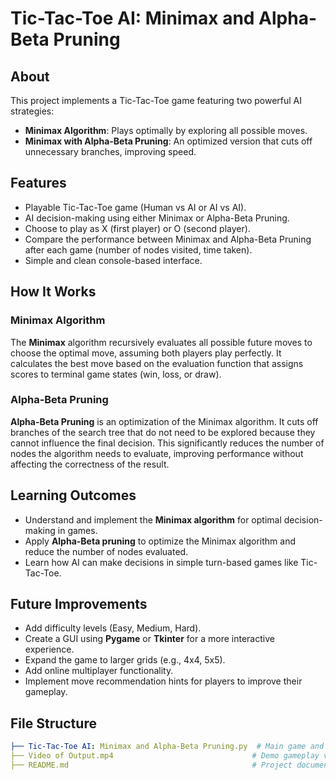 # Tic-Tac-Toe AI: Minimax and Alpha-Beta Pruning

## About
This project implements a Tic-Tac-Toe game featuring two powerful AI strategies:

- **Minimax Algorithm**: Plays optimally by exploring all possible moves.
- **Minimax with Alpha-Beta Pruning**: An optimized version that cuts off unnecessary branches, improving speed.

## Features
- Playable Tic-Tac-Toe game (Human vs AI or AI vs AI).
- AI decision-making using either Minimax or Alpha-Beta Pruning.
- Choose to play as X (first player) or O (second player).
- Compare the performance between Minimax and Alpha-Beta Pruning after each game (number of nodes visited, time taken).
- Simple and clean console-based interface.

## How It Works

### Minimax Algorithm
The **Minimax** algorithm recursively evaluates all possible future moves to choose the optimal move, assuming both players play perfectly. It calculates the best move based on the evaluation function that assigns scores to terminal game states (win, loss, or draw).

### Alpha-Beta Pruning
**Alpha-Beta Pruning** is an optimization of the Minimax algorithm. It cuts off branches of the search tree that do not need to be explored because they cannot influence the final decision. This significantly reduces the number of nodes the algorithm needs to evaluate, improving performance without affecting the correctness of the result.

## Learning Outcomes
- Understand and implement the **Minimax algorithm** for optimal decision-making in games.
- Apply **Alpha-Beta pruning** to optimize the Minimax algorithm and reduce the number of nodes evaluated.
- Learn how AI can make decisions in simple turn-based games like Tic-Tac-Toe.

## Future Improvements
- Add difficulty levels (Easy, Medium, Hard).
- Create a GUI using **Pygame** or **Tkinter** for a more interactive experience.
- Expand the game to larger grids (e.g., 4x4, 5x5).
- Add online multiplayer functionality.
- Implement move recommendation hints for players to improve their gameplay.

## File Structure
```yaml
├── Tic-Tac-Toe AI: Minimax and Alpha-Beta Pruning.py  # Main game and AI logic
├── Video of Output.mp4                               # Demo gameplay video
├── README.md                                         # Project documentation

